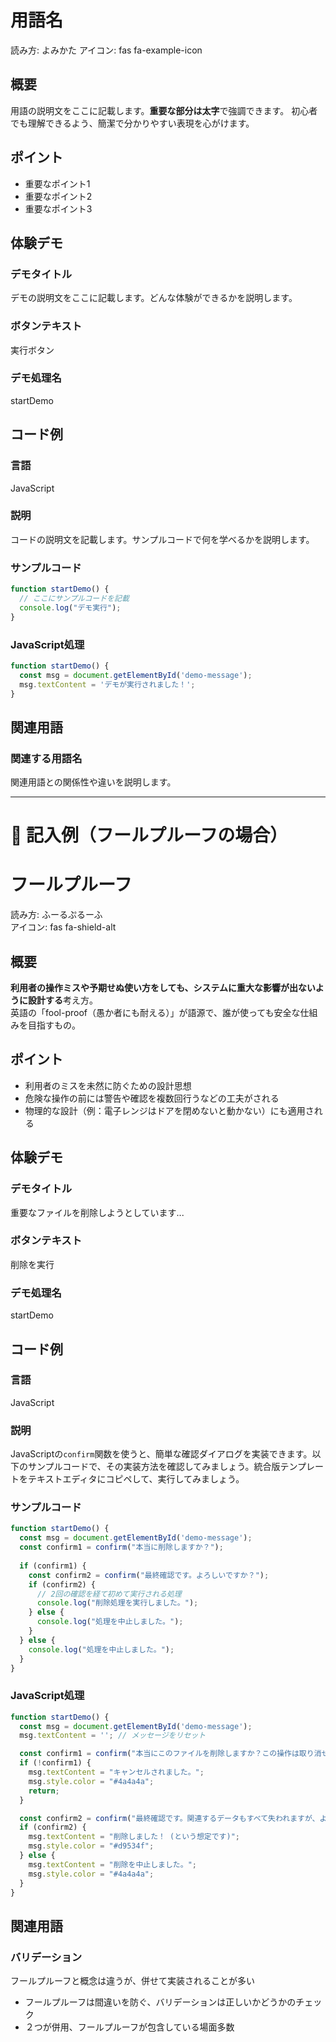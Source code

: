 # 用語名
読み方: よみかた
アイコン: fas fa-example-icon

## 概要
用語の説明文をここに記載します。**重要な部分は太字**で強調できます。
初心者でも理解できるよう、簡潔で分かりやすい表現を心がけます。

## ポイント
- 重要なポイント1
- 重要なポイント2  
- 重要なポイント3

## 体験デモ
### デモタイトル
デモの説明文をここに記載します。どんな体験ができるかを説明します。

### ボタンテキスト
実行ボタン

### デモ処理名
startDemo

## コード例
### 言語
JavaScript

### 説明
コードの説明文を記載します。サンプルコードで何を学べるかを説明します。

### サンプルコード
```javascript
function startDemo() {
  // ここにサンプルコードを記載
  console.log("デモ実行");
}
```

### JavaScript処理
```javascript
function startDemo() {
  const msg = document.getElementById('demo-message');
  msg.textContent = 'デモが実行されました！';
}
```

## 関連用語
### 関連する用語名
関連用語との関係性や違いを説明します。

---

# 📝 記入例（フールプルーフの場合）

# フールプルーフ  
読み方: ふーるぷるーふ  
アイコン: fas fa-shield-alt

## 概要
**利用者の操作ミスや予期せぬ使い方をしても、システムに重大な影響が出ないように設計する**考え方。<br>
英語の「fool-proof（愚か者にも耐える）」が語源で、誰が使っても安全な仕組みを目指すもの。

## ポイント
- 利用者のミスを未然に防ぐための設計思想
- 危険な操作の前には警告や確認を複数回行うなどの工夫がされる
- 物理的な設計（例：電子レンジはドアを閉めないと動かない）にも適用される

## 体験デモ
### デモタイトル
重要なファイルを削除しようとしています...

### ボタンテキスト  
削除を実行

### デモ処理名
startDemo

## コード例
### 言語
JavaScript

### 説明
JavaScriptの`confirm`関数を使うと、簡単な確認ダイアログを実装できます。以下のサンプルコードで、その実装方法を確認してみましょう。統合版テンプレートをテキストエディタにコピペして、実行してみましょう。

### サンプルコード
```javascript
function startDemo() {
  const msg = document.getElementById('demo-message');
  const confirm1 = confirm("本当に削除しますか？");
  
  if (confirm1) {
    const confirm2 = confirm("最終確認です。よろしいですか？");
    if (confirm2) {
      // 2回の確認を経て初めて実行される処理
      console.log("削除処理を実行しました。");
    } else {
      console.log("処理を中止しました。");
    }
  } else {
    console.log("処理を中止しました。");
  }
}
```

### JavaScript処理
```javascript
function startDemo() {
  const msg = document.getElementById('demo-message');
  msg.textContent = ''; // メッセージをリセット

  const confirm1 = confirm("本当にこのファイルを削除しますか？この操作は取り消せません。");
  if (!confirm1) {
    msg.textContent = "キャンセルされました。";
    msg.style.color = "#4a4a4a";
    return;
  }

  const confirm2 = confirm("最終確認です。関連するデータもすべて失われますが、よろしいですか？");
  if (confirm2) {
    msg.textContent = "削除しました！ (という想定です)";
    msg.style.color = "#d9534f";
  } else {
    msg.textContent = "削除を中止しました。";
    msg.style.color = "#4a4a4a";
  }
}
```

## 関連用語
### バリデーション
フールプルーフと概念は違うが、併せて実装されることが多い
- フールプルーフは間違いを防ぐ、バリデーションは正しいかどうかのチェック
- ２つが併用、フールプルーフが包含している場面多数 